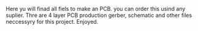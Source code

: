 Here yu will finad all fiels to make an PCB. you can order this usind any suplier.
Thre are 4 layer PCB production gerber, schematic and other files neccessyry for this project. 
Enjoyed.
